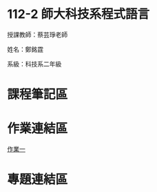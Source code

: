 # 112-2 師大科技系程式語言

授課教師：蔡芸琤老師

姓名：鄭銘霆

系級：科技系二年級

# 課程筆記區

# 作業連結區

<a href="https://github.com/MartinMartout/web/blob/main/Untitled.ipynb"> 作業一 <a>
# 專題連結區
